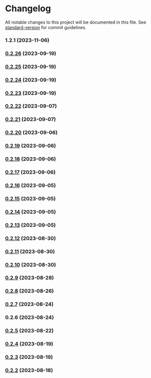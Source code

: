 # Changelog

All notable changes to this project will be documented in this file. See [standard-version](https://github.com/conventional-changelog/standard-version) for commit guidelines.

### 1.2.1 (2023-11-06)

### [0.2.26](https://github.com/FFTAI/gros_client_js/compare/v0.2.25...v0.2.26) (2023-09-19)

### [0.2.25](https://github.com/FFTAI/gros_client_js/compare/v0.2.24...v0.2.25) (2023-09-19)

### [0.2.24](https://github.com/FFTAI/gros_client_js/compare/v0.2.22...v0.2.24) (2023-09-19)

### [0.2.23](https://github.com/FFTAI/gros_client_js/compare/v0.2.22...v0.2.23) (2023-09-19)

### [0.2.22](https://github.com/FFTAI/gros_client_js/compare/v0.2.21...v0.2.22) (2023-09-07)

### [0.2.21](https://github.com/FFTAI/gros_client_js/compare/v0.2.12...v0.2.21) (2023-09-07)

### [0.2.20](https://github.com/FFTAI/gros_client_js/compare/v0.2.19...v0.2.20) (2023-09-06)

### [0.2.19](https://github.com/FFTAI/gros_client_js/compare/v0.2.18...v0.2.19) (2023-09-06)

### [0.2.18](https://github.com/FFTAI/gros_client_js/compare/v0.2.17...v0.2.18) (2023-09-06)

### [0.2.17](https://github.com/FFTAI/gros_client_js/compare/v0.2.16...v0.2.17) (2023-09-06)

### [0.2.16](https://github.com/FFTAI/gros_client_js/compare/v0.2.15...v0.2.16) (2023-09-05)

### [0.2.15](https://github.com/FFTAI/gros_client_js/compare/v0.2.14...v0.2.15) (2023-09-05)

### [0.2.14](https://github.com/FFTAI/gros_client_js/compare/v0.2.13...v0.2.14) (2023-09-05)

### [0.2.13](https://github.com/FFTAI/gros_client_js/compare/v0.2.7...v0.2.13) (2023-09-05)

### [0.2.12](https://github.com/FFTAI/gros_client_js/compare/v0.2.11...v0.2.12) (2023-08-30)

### [0.2.11](https://github.com/FFTAI/gros_client_js/compare/v0.2.10...v0.2.11) (2023-08-30)

### [0.2.10](https://github.com/FFTAI/gros_client_js/compare/v0.2.9...v0.2.10) (2023-08-30)

### [0.2.9](https://github.com/FFTAI/gros_client_js/compare/v0.2.8...v0.2.9) (2023-08-28)

### [0.2.8](https://github.com/FFTAI/gros_client_js/compare/v0.2.5...v0.2.8) (2023-08-26)

### [0.2.7](https://github.com/FFTAI/gros_client_js/compare/v0.2.6...v0.2.7) (2023-08-24)

### 0.2.6 (2023-08-24)

### [0.2.5](https://github.com/FFTAI/gros_client_js/compare/v0.2.4...v0.2.5) (2023-08-22)

### [0.2.4](https://github.com/FFTAI/gros_client_js/compare/v0.2.3...v0.2.4) (2023-08-19)

### [0.2.3](https://github.com/FFTAI/gros_client_js/compare/v0.2.2...v0.2.3) (2023-08-19)

### [0.2.2](https://github.com/FFTAI/gros_client_js/compare/v0.2.1...v0.2.2) (2023-08-18)
